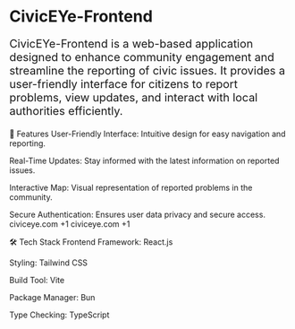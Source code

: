# CivicEYe-Frontend


<p style="font-size:20px"> CivicEYe-Frontend is a web-based application designed to enhance community engagement and streamline the reporting of civic issues. It provides a user-friendly interface for citizens to report problems, view updates, and interact with local authorities efficiently.</p>

🚀 Features
User-Friendly Interface: Intuitive design for easy navigation and reporting.

Real-Time Updates: Stay informed with the latest information on reported issues.

Interactive Map: Visual representation of reported problems in the community.

Secure Authentication: Ensures user data privacy and secure access.
civiceye.com
+1
civiceye.com
+1

🛠️ Tech Stack
Frontend Framework: React.js

Styling: Tailwind CSS

Build Tool: Vite

Package Manager: Bun

Type Checking: TypeScript

